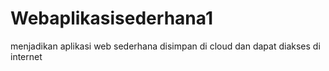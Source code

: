 # Webaplikasisederhana1
menjadikan aplikasi web sederhana disimpan di cloud dan dapat diakses di internet
